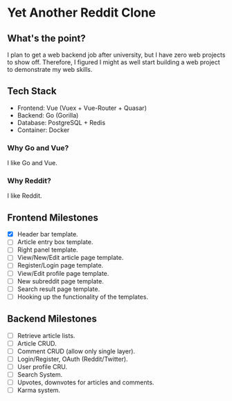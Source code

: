 # Yet Another Reddit Clone

## What's the point?
I plan to get a web backend job after university, but I have zero web projects to show off. Therefore, I figured I might as well start building a web project to demonstrate my web skills.

## Tech Stack
* Frontend: Vue (Vuex + Vue-Router + Quasar)
* Backend: Go (Gorilla)
* Database: PostgreSQL + Redis
* Container: Docker

### Why Go and Vue?
I like Go and Vue.

### Why Reddit?
I like Reddit.

## Frontend Milestones
- [x] Header bar template.
- [ ] Article entry box template.
- [ ] Right panel template.
- [ ] View/New/Edit article page template.
- [ ] Register/Login page template.
- [ ] View/Edit profile page template.
- [ ] New subreddit page template.
- [ ] Search result page template.
- [ ] Hooking up the functionality of the templates.

## Backend Milestones
- [ ] Retrieve article lists.
- [ ] Article CRUD.
- [ ] Comment CRUD (allow only single layer).
- [ ] Login/Register, OAuth (Reddit/Twitter).
- [ ] User profile CRU.
- [ ] Search System.
- [ ] Upvotes, downvotes for articles and comments.
- [ ] Karma system.
